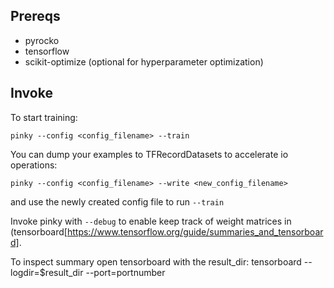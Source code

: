 Prereqs
-------

 - pyrocko
 - tensorflow
 - scikit-optimize (optional for hyperparameter optimization)

Invoke
------

To start training:

    pinky --config <config_filename> --train

You can dump your examples to TFRecordDatasets to accelerate io operations:

    pinky --config <config_filename> --write <new_config_filename>

and use the newly created config file to run `--train`

Invoke pinky with `--debug` to enable keep track of weight matrices in
(tensorboard[https://www.tensorflow.org/guide/summaries_and_tensorboard].

To inspect summary open tensorboard with the result_dir:
tensorboard --logdir=$result_dir --port=portnumber
